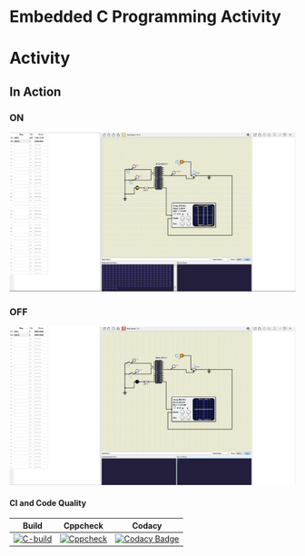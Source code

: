 # Embedded C Programming Activity

# Activity 

## In Action

### ON

![ON](simulation/ON.png)

### OFF

![OFF](simulation/OFF.png)

#### CI and Code Quality

|Build|Cppcheck|Codacy|
|:--:|:--:|:--:|
|[![C-build](https://github.com/Saisanathpotnuru/Activity/actions/workflows/c-build.yml/badge.svg)](https://github.com/Saisanathpotnuru/Activity/actions/workflows/c-build.yml)|[![Cppcheck](https://github.com/Saisanathpotnuru/Activity/actions/workflows/cppcheck.yml/badge.svg)](https://github.com/Saisanathpotnuru/Activity/actions/workflows/cppcheck.yml)|[![Codacy Badge]()]()|

